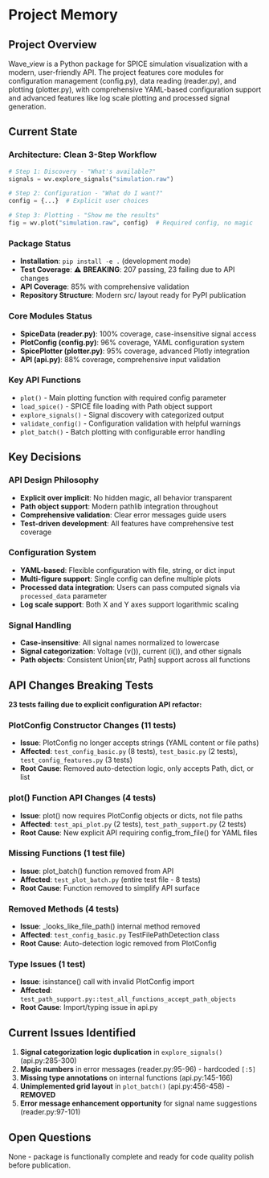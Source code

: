 # Project Memory

## Project Overview
Wave_view is a Python package for SPICE simulation visualization with a modern, user-friendly API. The project features core modules for configuration management (config.py), data reading (reader.py), and plotting (plotter.py), with comprehensive YAML-based configuration support and advanced features like log scale plotting and processed signal generation.

## Current State

### **Architecture: Clean 3-Step Workflow**
```python
# Step 1: Discovery - "What's available?"
signals = wv.explore_signals("simulation.raw")

# Step 2: Configuration - "What do I want?"  
config = {...}  # Explicit user choices

# Step 3: Plotting - "Show me the results"
fig = wv.plot("simulation.raw", config)  # Required config, no magic
```

### **Package Status** 
- **Installation**: `pip install -e .` (development mode)
- **Test Coverage**: ⚠️ **BREAKING**: 207 passing, 23 failing due to API changes
- **API Coverage**: 85% with comprehensive validation
- **Repository Structure**: Modern src/ layout ready for PyPI publication

### **Core Modules Status**
- **SpiceData (reader.py)**: 100% coverage, case-insensitive signal access
- **PlotConfig (config.py)**: 96% coverage, YAML configuration system
- **SpicePlotter (plotter.py)**: 95% coverage, advanced Plotly integration
- **API (api.py)**: 88% coverage, comprehensive input validation

### **Key API Functions**
- `plot()` - Main plotting function with required config parameter
- `load_spice()` - SPICE file loading with Path object support
- `explore_signals()` - Signal discovery with categorized output
- `validate_config()` - Configuration validation with helpful warnings
- `plot_batch()` - Batch plotting with configurable error handling

## Key Decisions

### **API Design Philosophy**
- **Explicit over implicit**: No hidden magic, all behavior transparent
- **Path object support**: Modern pathlib integration throughout
- **Comprehensive validation**: Clear error messages guide users
- **Test-driven development**: All features have comprehensive test coverage

### **Configuration System**
- **YAML-based**: Flexible configuration with file, string, or dict input
- **Multi-figure support**: Single config can define multiple plots
- **Processed data integration**: Users can pass computed signals via `processed_data` parameter
- **Log scale support**: Both X and Y axes support logarithmic scaling

### **Signal Handling**
- **Case-insensitive**: All signal names normalized to lowercase
- **Signal categorization**: Voltage (v()), current (i()), and other signals
- **Path objects**: Consistent Union[str, Path] support across all functions

## API Changes Breaking Tests
**23 tests failing due to explicit configuration API refactor:**

### **PlotConfig Constructor Changes** (11 tests)
- **Issue**: PlotConfig no longer accepts strings (YAML content or file paths)
- **Affected**: `test_config_basic.py` (8 tests), `test_basic.py` (2 tests), `test_config_features.py` (3 tests)
- **Root Cause**: Removed auto-detection logic, only accepts Path, dict, or list

### **plot() Function API Changes** (4 tests)
- **Issue**: plot() now requires PlotConfig objects or dicts, not file paths 
- **Affected**: `test_api_plot.py` (2 tests), `test_path_support.py` (2 tests)
- **Root Cause**: New explicit API requiring config_from_file() for YAML files

### **Missing Functions** (1 test file)
- **Issue**: plot_batch() function removed from API
- **Affected**: `test_plot_batch.py` (entire test file - 8 tests)
- **Root Cause**: Function removed to simplify API surface

### **Removed Methods** (4 tests)
- **Issue**: _looks_like_file_path() internal method removed
- **Affected**: `test_config_basic.py` TestFilePathDetection class
- **Root Cause**: Auto-detection logic removed from PlotConfig

### **Type Issues** (1 test)
- **Issue**: isinstance() call with invalid PlotConfig import
- **Affected**: `test_path_support.py::test_all_functions_accept_path_objects`
- **Root Cause**: Import/typing issue in api.py

## Current Issues Identified
1. **Signal categorization logic duplication** in `explore_signals()` (api.py:285-300)
2. **Magic numbers** in error messages (reader.py:95-96) - hardcoded `[:5]`
3. **Missing type annotations** on internal functions (api.py:145-166)
4. **Unimplemented grid layout** in `plot_batch()` (api.py:456-458) - **REMOVED**
5. **Error message enhancement opportunity** for signal name suggestions (reader.py:97-101)

## Open Questions
None - package is functionally complete and ready for code quality polish before publication.

